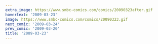 ```yaml
---
extra_image: https://www.smbc-comics.com/comics/20090323after.gif
hovertext: '2009-03-23'
image: https://www.smbc-comics.com/comics/20090323.gif
next_comic: '2009-03-24'
prev_comic: '2009-03-20'
title: '2009-03-23'
---
```


